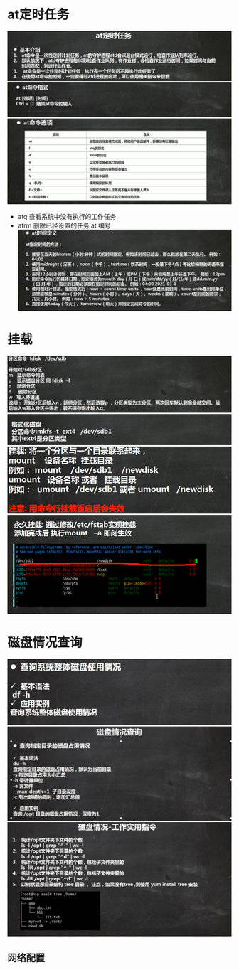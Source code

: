 # at定时任务
![img.png](img.png)
![img_2.png](img_2.png)
![img_3.png](img_3.png)
+ atq 查看系统中没有执行的工作任务
+ atrm 删除已经设置的任务 at 编号
![img_4.png](img_4.png)

# 挂载
![img_5.png](img_5.png)
![img_6.png](img_6.png)
![img_9.png](img_9.png) 
![img_10.png](img_10.png)
# 磁盘情况查询
![img_12.png](img_12.png)
![img_11.png](img_11.png)
![img_14.png](img_14.png)

## 网络配置